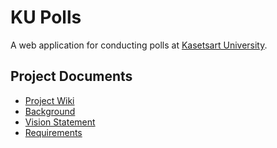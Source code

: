 # KU Polls

A web application for conducting polls at [Kasetsart University](https://www.ku.ac.th).

## Project Documents

- [Project Wiki](../../wiki/Home)
- [Background](../../wiki/Background)
- [Vision Statement](../../wiki/Vision%20Statement)
- [Requirements](../../wiki/Requirements)
